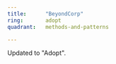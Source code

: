 ```yaml
---
title:      "BeyondCorp"
ring:       adopt
quadrant:   methods-and-patterns

---
```


Updated to "Adopt".